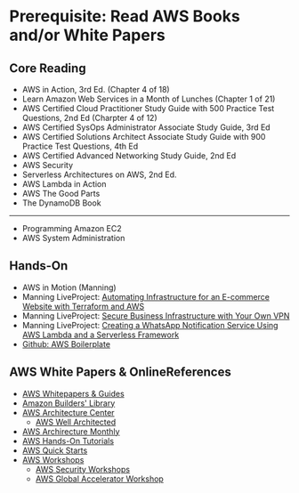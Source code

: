 # Prerequisite: Read AWS Books and/or White Papers

## Core Reading
- AWS in Action, 3rd Ed. (Chapter 4 of 18)
- Learn Amazon Web Services in a Month of Lunches (Chapter 1 of 21)
- AWS Certified Cloud Practitioner Study Guide with 500 Practice Test Questions, 2nd Ed (Charpter 4 of 12)
- AWS Certified SysOps Administrator Associate Study Guide, 3rd Ed
- AWS Certified Solutions Architect Associate Study Guide with 900 Practice Test Questions, 4th Ed
- AWS Certified Advanced Networking Study Guide, 2nd Ed
- AWS Security
- Serverless Architectures on AWS, 2nd Ed.
- AWS Lambda in Action
- AWS The Good Parts
- The DynamoDB Book
---
- Programming Amazon EC2
- AWS System Administration


## Hands-On
- AWS in Motion (Manning)
- Manning LiveProject: [Automating Infrastructure for an E-commerce Website with Terraform and AWS](https://www.manning.com/liveproject/automating-infrastructure-for-an-e-commerce-website-with-terraform-and-aws)
- Manning LiveProject: [Secure Business Infrastructure with Your Own VPN](https://www.manning.com/liveproject/secure-business-infrastructure-with-a-custom-vpn)
- Manning LiveProject: [Creating a WhatsApp Notification Service Using AWS Lambda and a Serverless Framework](https://www.manning.com/liveproject/creating-a-whatsapp-notification-service-using-aws-lambda-and-a-serverless-framework)
- [Github: AWS Boilerplate](https://github.com/apptension/aws-boilerplate)

## AWS White Papers & OnlineReferences
- [AWS Whitepapers & Guides](https://aws.amazon.com/whitepapers/?icmpid=link_from_docs_website&whitepapers-main.sort-by=item.additionalFields.sortDate&whitepapers-main.sort-order=desc)
- [Amazon Builders' Library](https://aws.amazon.com/builders-library/)
- [AWS Architecture Center](https://aws.amazon.com/architecture/?awsf.quickstart-architecture-page-filter=highlight%23new)
  - [AWS Well Architected](https://aws.amazon.com/architecture/well-architected/?achp_wa1&wa-lens-whitepapers.sort-by=item.additionalFields.sortDate&wa-lens-whitepapers.sort-order=desc)
- [AWS Archirecture Monthly](https://aws.amazon.com/whitepapers/kindle/?icmpid=link_from_docs_website)
- [AWS Hands-On Tutorials](https://aws.amazon.com/getting-started/hands-on/?awsf.getting-started-category=category%23compute%7Ccategory%23databases)
- [AWS Quick Starts](https://aws.amazon.com/quickstart/?quickstart-all.sort-by=item.additionalFields.sortDate&quickstart-all.sort-order=desc)
- [AWS Workshops](https://awsworkshop.io/)
  + [AWS Security Workshops](https://awssecworkshops.com/)
  + [AWS Global Accelerator Workshop](https://intro-to-global-accelerator.workshop.aws/)